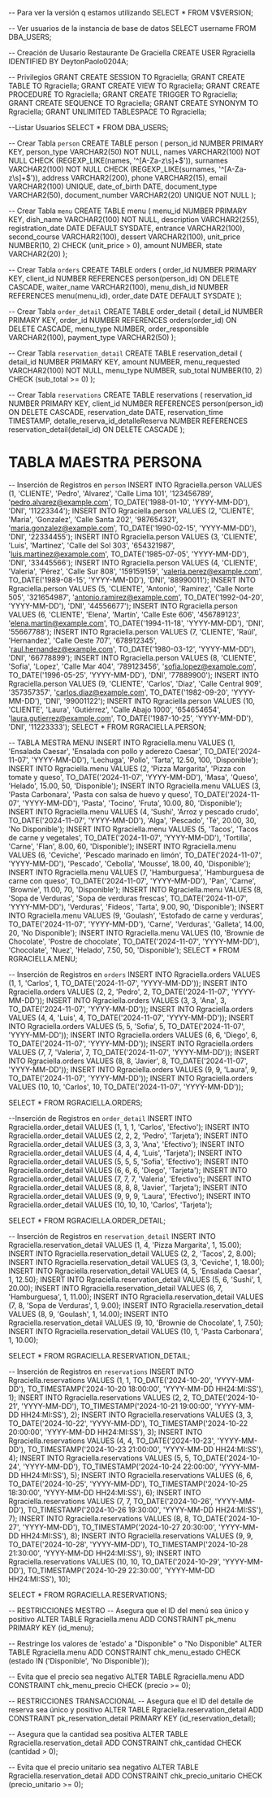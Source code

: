-- Para ver la versión q estamos utilizando
SELECT * FROM V$VERSION;

-- Ver usuarios de la instancia de base de datos
SELECT username FROM DBA_USERS;

-- Creación de Uusario Restaurante De Graciella
CREATE USER Rgraciella IDENTIFIED BY DeytonPaolo0204A;

-- Privilegios 
GRANT CREATE SESSION TO Rgraciella;
GRANT CREATE TABLE TO Rgraciella;
GRANT CREATE VIEW TO Rgraciella;
GRANT CREATE PROCEDURE TO Rgraciella;
GRANT CREATE TRIGGER TO Rgraciella;
GRANT CREATE SEQUENCE TO Rgraciella;
GRANT CREATE SYNONYM TO Rgraciella;
GRANT UNLIMITED TABLESPACE TO Rgraciella;

--Listar Usuarios
SELECT * FROM DBA_USERS;


-- Crear Tabla `person`
CREATE TABLE person (
    person_id NUMBER PRIMARY KEY,
    person_type VARCHAR2(50) NOT NULL,
    names VARCHAR2(100) NOT NULL CHECK (REGEXP_LIKE(names, '^[A-Za-z\s]+$')),
    surnames VARCHAR2(100) NOT NULL CHECK (REGEXP_LIKE(surnames, '^[A-Za-z\s]+$')),
    address VARCHAR2(200),
    phone VARCHAR2(15),
    email VARCHAR2(100) UNIQUE,
    date_of_birth DATE,
    document_type VARCHAR2(50),
    document_number VARCHAR2(20) UNIQUE NOT NULL
);

-- Crear Tabla `menu`
CREATE TABLE menu (
    menu_id NUMBER PRIMARY KEY,
    dish_name VARCHAR2(100) NOT NULL,
    description VARCHAR2(255),
    registration_date DATE DEFAULT SYSDATE,
    entrance VARCHAR2(100),
    second_course VARCHAR2(100),
    dessert VARCHAR2(100),
    unit_price NUMBER(10, 2) CHECK (unit_price > 0),
    amount NUMBER,
    state VARCHAR2(20)
);

-- Crear Tabla `orders`
CREATE TABLE orders (
    order_id NUMBER PRIMARY KEY,
    client_id NUMBER REFERENCES person(person_id) ON DELETE CASCADE,
    waiter_name VARCHAR2(100),
    menu_dish_id NUMBER REFERENCES menu(menu_id),
    order_date DATE DEFAULT SYSDATE
);

-- Crear Tabla `order_detail`
CREATE TABLE order_detail (
    detail_id NUMBER PRIMARY KEY,
    order_id NUMBER REFERENCES orders(order_id) ON DELETE CASCADE,
    menu_type NUMBER,
    order_responsible VARCHAR2(100),
    payment_type VARCHAR2(50)
);

-- Crear Tabla `reservation_detail`
CREATE TABLE reservation_detail (
    detail_id NUMBER PRIMARY KEY,
    amount NUMBER,
    menu_requested VARCHAR2(100) NOT NULL,
    menu_type NUMBER,
    sub_total NUMBER(10, 2) CHECK (sub_total >= 0)
);

-- Crear Tabla `reservations`
CREATE TABLE reservations (
    reservation_id NUMBER PRIMARY KEY,
    client_id NUMBER REFERENCES person(person_id) ON DELETE CASCADE,
    reservation_date DATE,
    reservation_time TIMESTAMP,
    detalle_reserva_id_detalleReserva NUMBER REFERENCES reservation_detail(detail_id) ON DELETE CASCADE
);


# TABLA MAESTRA PERSONA 
-- Inserción de Registros en `person`
INSERT INTO Rgraciella.person VALUES (1, 'CLIENTE', 'Pedro', 'Alvarez', 'Calle Lima 101', '123456789', 'pedro.alvarez@example.com', TO_DATE('1988-01-10', 'YYYY-MM-DD'), 'DNI', '11223344');
INSERT INTO Rgraciella.person VALUES (2, 'CLIENTE', 'Maria', 'Gonzalez', 'Calle Santa 202', '987654321', 'maria.gonzalez@example.com', TO_DATE('1990-02-15', 'YYYY-MM-DD'), 'DNI', '22334455');
INSERT INTO Rgraciella.person VALUES (3, 'CLIENTE', 'Luis', 'Martinez', 'Calle del Sol 303', '654321987', 'luis.martinez@example.com', TO_DATE('1985-07-05', 'YYYY-MM-DD'), 'DNI', '33445566');
INSERT INTO Rgraciella.person VALUES (4, 'CLIENTE', 'Valeria', 'Pérez', 'Calle Sur 808', '159159159', 'valeria.perez@example.com', TO_DATE('1989-08-15', 'YYYY-MM-DD'), 'DNI', '88990011');
INSERT INTO Rgraciella.person VALUES (5, 'CLIENTE', 'Antonio', 'Ramirez', 'Calle Norte 505', '321654987', 'antonio.ramirez@example.com', TO_DATE('1992-04-20', 'YYYY-MM-DD'), 'DNI', '44556677');
INSERT INTO Rgraciella.person VALUES (6, 'CLIENTE', 'Elena', 'Martín', 'Calle Este 606', '456789123', 'elena.martin@example.com', TO_DATE('1994-11-18', 'YYYY-MM-DD'), 'DNI', '55667788');
INSERT INTO Rgraciella.person VALUES (7, 'CLIENTE', 'Raúl', 'Hernandez', 'Calle Oeste 707', '678912345', 'raul.hernandez@example.com', TO_DATE('1980-03-12', 'YYYY-MM-DD'), 'DNI', '66778899');
INSERT INTO Rgraciella.person VALUES (8, 'CLIENTE', 'Sofia', 'Lopez', 'Calle Mar 404', '789123456', 'sofia.lopez@example.com', TO_DATE('1996-05-25', 'YYYY-MM-DD'), 'DNI', '77889900');
INSERT INTO Rgraciella.person VALUES (9, 'CLIENTE', 'Carlos', 'Diaz', 'Calle Central 909', '357357357', 'carlos.diaz@example.com', TO_DATE('1982-09-20', 'YYYY-MM-DD'), 'DNI', '99001122');
INSERT INTO Rgraciella.person VALUES (10, 'CLIENTE', 'Laura', 'Gutiérrez', 'Calle Abajo 1000', '654654654', 'laura.gutierrez@example.com', TO_DATE('1987-10-25', 'YYYY-MM-DD'), 'DNI', '11223333');
SELECT * FROM RGRACIELLA.PERSON;

-- TABLA MESTRA MENU
INSERT INTO Rgraciella.menu VALUES (1, 'Ensalada Caesar', 'Ensalada con pollo y aderezo Caesar', TO_DATE('2024-11-07', 'YYYY-MM-DD'), 'Lechuga', 'Pollo', 'Tarta', 12.50, 100, 'Disponible');
INSERT INTO Rgraciella.menu VALUES (2, 'Pizza Margarita', 'Pizza con tomate y queso', TO_DATE('2024-11-07', 'YYYY-MM-DD'), 'Masa', 'Queso', 'Helado', 15.00, 50, 'Disponible');
INSERT INTO Rgraciella.menu VALUES (3, 'Pasta Carbonara', 'Pasta con salsa de huevo y queso', TO_DATE('2024-11-07', 'YYYY-MM-DD'), 'Pasta', 'Tocino', 'Fruta', 10.00, 80, 'Disponible');
INSERT INTO Rgraciella.menu VALUES (4, 'Sushi', 'Arroz y pescado crudo', TO_DATE('2024-11-07', 'YYYY-MM-DD'), 'Alga', 'Pescado', 'Té', 20.00, 30, 'No Disponible');
INSERT INTO Rgraciella.menu VALUES (5, 'Tacos', 'Tacos de carne y vegetales', TO_DATE('2024-11-07', 'YYYY-MM-DD'), 'Tortilla', 'Carne', 'Flan', 8.00, 60, 'Disponible');
INSERT INTO Rgraciella.menu VALUES (6, 'Ceviche', 'Pescado marinado en limón', TO_DATE('2024-11-07', 'YYYY-MM-DD'), 'Pescado', 'Cebolla', 'Mousse', 18.00, 40, 'Disponible');
INSERT INTO Rgraciella.menu VALUES (7, 'Hamburguesa', 'Hamburguesa de carne con queso', TO_DATE('2024-11-07', 'YYYY-MM-DD'), 'Pan', 'Carne', 'Brownie', 11.00, 70, 'Disponible');
INSERT INTO Rgraciella.menu VALUES (8, 'Sopa de Verduras', 'Sopa de verduras frescas', TO_DATE('2024-11-07', 'YYYY-MM-DD'), 'Verduras', 'Fideos', 'Tarta', 9.00, 90, 'Disponible');
INSERT INTO Rgraciella.menu VALUES (9, 'Goulash', 'Estofado de carne y verduras', TO_DATE('2024-11-07', 'YYYY-MM-DD'), 'Carne', 'Verduras', 'Galleta', 14.00, 20, 'No Disponible');
INSERT INTO Rgraciella.menu VALUES (10, 'Brownie de Chocolate', 'Postre de chocolate', TO_DATE('2024-11-07', 'YYYY-MM-DD'), 'Chocolate', 'Nuez', 'Helado', 7.50, 50, 'Disponible');
SELECT * FROM RGRACIELLA.MENU;

-- Inserción de Registros en `orders`
INSERT INTO Rgraciella.orders VALUES (1, 1, 'Carlos', 1, TO_DATE('2024-11-07', 'YYYY-MM-DD'));
INSERT INTO Rgraciella.orders VALUES (2, 2, 'Pedro', 2, TO_DATE('2024-11-07', 'YYYY-MM-DD'));
INSERT INTO Rgraciella.orders VALUES (3, 3, 'Ana', 3, TO_DATE('2024-11-07', 'YYYY-MM-DD'));
INSERT INTO Rgraciella.orders VALUES (4, 4, 'Luis', 4, TO_DATE('2024-11-07', 'YYYY-MM-DD'));
INSERT INTO Rgraciella.orders VALUES (5, 5, 'Sofia', 5, TO_DATE('2024-11-07', 'YYYY-MM-DD'));
INSERT INTO Rgraciella.orders VALUES (6, 6, 'Diego', 6, TO_DATE('2024-11-07', 'YYYY-MM-DD'));
INSERT INTO Rgraciella.orders VALUES (7, 7, 'Valeria', 7, TO_DATE('2024-11-07', 'YYYY-MM-DD'));
INSERT INTO Rgraciella.orders VALUES (8, 8, 'Javier', 8, TO_DATE('2024-11-07', 'YYYY-MM-DD'));
INSERT INTO Rgraciella.orders VALUES (9, 9, 'Laura', 9, TO_DATE('2024-11-07', 'YYYY-MM-DD'));
INSERT INTO Rgraciella.orders VALUES (10, 10, 'Carlos', 10, TO_DATE('2024-11-07', 'YYYY-MM-DD'));

SELECT * FROM RGRACIELLA.ORDERS;

--Inserción de Registros en `order_detail`
INSERT INTO Rgraciella.order_detail VALUES (1, 1, 1, 'Carlos', 'Efectivo');
INSERT INTO Rgraciella.order_detail VALUES (2, 2, 2, 'Pedro', 'Tarjeta');
INSERT INTO Rgraciella.order_detail VALUES (3, 3, 3, 'Ana', 'Efectivo');
INSERT INTO Rgraciella.order_detail VALUES (4, 4, 4, 'Luis', 'Tarjeta');
INSERT INTO Rgraciella.order_detail VALUES (5, 5, 5, 'Sofia', 'Efectivo');
INSERT INTO Rgraciella.order_detail VALUES (6, 6, 6, 'Diego', 'Tarjeta');
INSERT INTO Rgraciella.order_detail VALUES (7, 7, 7, 'Valeria', 'Efectivo');
INSERT INTO Rgraciella.order_detail VALUES (8, 8, 8, 'Javier', 'Tarjeta');
INSERT INTO Rgraciella.order_detail VALUES (9, 9, 9, 'Laura', 'Efectivo');
INSERT INTO Rgraciella.order_detail VALUES (10, 10, 10, 'Carlos', 'Tarjeta');

SELECT * FROM RGRACIELLA.ORDER_DETAIL;

-- Inserción de Registros en `reservation_detail`
INSERT INTO Rgraciella.reservation_detail VALUES (1, 4, 'Pizza Margarita', 1, 15.00);
INSERT INTO Rgraciella.reservation_detail VALUES (2, 2, 'Tacos', 2, 8.00);
INSERT INTO Rgraciella.reservation_detail VALUES (3, 3, 'Ceviche', 1, 18.00);
INSERT INTO Rgraciella.reservation_detail VALUES (4, 5, 'Ensalada Caesar', 1, 12.50);
INSERT INTO Rgraciella.reservation_detail VALUES (5, 6, 'Sushi', 1, 20.00);
INSERT INTO Rgraciella.reservation_detail VALUES (6, 7, 'Hamburguesa', 1, 11.00);
INSERT INTO Rgraciella.reservation_detail VALUES (7, 8, 'Sopa de Verduras', 1, 9.00);
INSERT INTO Rgraciella.reservation_detail VALUES (8, 9, 'Goulash', 1, 14.00);
INSERT INTO Rgraciella.reservation_detail VALUES (9, 10, 'Brownie de Chocolate', 1, 7.50);
INSERT INTO Rgraciella.reservation_detail VALUES (10, 1, 'Pasta Carbonara', 1, 10.00);

SELECT * FROM RGRACIELLA.RESERVATION_DETAIL;

-- Inserción de Registros en `reservations`
INSERT INTO Rgraciella.reservations VALUES (1, 1, TO_DATE('2024-10-20', 'YYYY-MM-DD'), TO_TIMESTAMP('2024-10-20 18:00:00', 'YYYY-MM-DD HH24:MI:SS'), 1);
INSERT INTO Rgraciella.reservations VALUES (2, 2, TO_DATE('2024-10-21', 'YYYY-MM-DD'), TO_TIMESTAMP('2024-10-21 19:00:00', 'YYYY-MM-DD HH24:MI:SS'), 2);
INSERT INTO Rgraciella.reservations VALUES (3, 3, TO_DATE('2024-10-22', 'YYYY-MM-DD'), TO_TIMESTAMP('2024-10-22 20:00:00', 'YYYY-MM-DD HH24:MI:SS'), 3);
INSERT INTO Rgraciella.reservations VALUES (4, 4, TO_DATE('2024-10-23', 'YYYY-MM-DD'), TO_TIMESTAMP('2024-10-23 21:00:00', 'YYYY-MM-DD HH24:MI:SS'), 4);
INSERT INTO Rgraciella.reservations VALUES (5, 5, TO_DATE('2024-10-24', 'YYYY-MM-DD'), TO_TIMESTAMP('2024-10-24 22:00:00', 'YYYY-MM-DD HH24:MI:SS'), 5);
INSERT INTO Rgraciella.reservations VALUES (6, 6, TO_DATE('2024-10-25', 'YYYY-MM-DD'), TO_TIMESTAMP('2024-10-25 18:30:00', 'YYYY-MM-DD HH24:MI:SS'), 6);
INSERT INTO Rgraciella.reservations VALUES (7, 7, TO_DATE('2024-10-26', 'YYYY-MM-DD'), TO_TIMESTAMP('2024-10-26 19:30:00', 'YYYY-MM-DD HH24:MI:SS'), 7);
INSERT INTO Rgraciella.reservations VALUES (8, 8, TO_DATE('2024-10-27', 'YYYY-MM-DD'), TO_TIMESTAMP('2024-10-27 20:30:00', 'YYYY-MM-DD HH24:MI:SS'), 8);
INSERT INTO Rgraciella.reservations VALUES (9, 9, TO_DATE('2024-10-28', 'YYYY-MM-DD'), TO_TIMESTAMP('2024-10-28 21:30:00', 'YYYY-MM-DD HH24:MI:SS'), 9);
INSERT INTO Rgraciella.reservations VALUES (10, 10, TO_DATE('2024-10-29', 'YYYY-MM-DD'), TO_TIMESTAMP('2024-10-29 22:30:00', 'YYYY-MM-DD HH24:MI:SS'), 10);

SELECT * FROM RGRACIELLA.RESERVATIONS;

-- RESTRICCIONES MESTRO
-- Asegura que el ID del menú sea único y positivo
ALTER TABLE Rgraciella.menu 
ADD CONSTRAINT pk_menu PRIMARY KEY (id_menu);

-- Restringe los valores de 'estado' a "Disponible" o "No Disponible"
ALTER TABLE Rgraciella.menu
ADD CONSTRAINT chk_menu_estado CHECK (estado IN ('Disponible', 'No Disponible'));

-- Evita que el precio sea negativo
ALTER TABLE Rgraciella.menu
ADD CONSTRAINT chk_menu_precio CHECK (precio >= 0);

-- RESTRICCIONES TRANSACCIONAL 
-- Asegura que el ID del detalle de reserva sea único y positivo
ALTER TABLE Rgraciella.reservation_detail
ADD CONSTRAINT pk_reservation_detail PRIMARY KEY (id_reservation_detail);

-- Asegura que la cantidad sea positiva
ALTER TABLE Rgraciella.reservation_detail
ADD CONSTRAINT chk_cantidad CHECK (cantidad > 0);

-- Evita que el precio unitario sea negativo
ALTER TABLE Rgraciella.reservation_detail
ADD CONSTRAINT chk_precio_unitario CHECK (precio_unitario >= 0);
